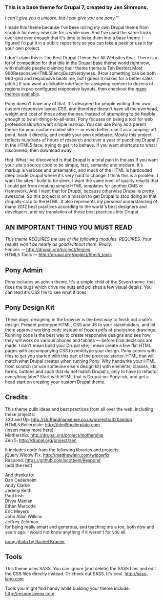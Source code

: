 ### This is a base theme for Drupal 7, created by Jen Simmons.  
*I can't give you a unicorn, but I can give you one pony.™*

I made this theme because I've been rolling my own Drupal theme from scratch for every new site for a while now. And I've used the same tricks over and over enough that it's time to bake them into a base theme. I figured I'd put it in a public repository so you can take a peek or use it for your own project.

I don't claim this is The Best Drupal Theme For All Websites Evar. There is a lot of competition for that title in the Drupal base theme world right now, with multiple people claiming their theme theme is Teh Bestest Most 960ResponsiveHTML5FancyBuzzNerdyness. (How something can be both 960-grid and responsive beats me, but I guess it makes for a better sales pitch.) If you want a clickable interface for assigning content to dozens of regions in pre-configured responsive layouts, then checkout the [many](http://drupal.org/project/omega) [themes](http://drupal.org/project/adaptivetheme) [available](http://drupal.org/project/themes).

Pony doesn't have any of that. It's designed for people writing their own custom responsive layout CSS, and therefore doesn't have all the overhead, weight and cost of those other themes. Instead of attempting to be flexible enough to be all-things-to-all-sites, Pony focuses on being a tool for web professionals who want simple markup. You can use Pony as a parent theme for your custom-coded site — or even better, use it as a jumping-off point, hack it directly, and create your own codebase. Mostly this project reflects hundreds of hours of research and over a year of punching Drupal 7 in the HTML5 face, trying to get it to behave. If you want shortcuts to what I discovered, then download away. 

Hint: What I've discovered is that Drupal is a total pain in the ass if you want your site's source code to be simple, fast, semantic and modern. It's markup is verbose and unsemantic, and much of the HTML is hardcoded deep inside Drupal where it's very hard to change. I think this is a problem. I want the sites I build to be sleek. I want the same level of quality results that I could get from creating simple HTML templates for another CMS or framework. And I want that for *Drupal,* because otherwise Drupal is pretty awesome. So this project is on a mission to get Drupal to stop doing all that drupally-crap to the HTML. It also represents my personal understanding of many 2012 best practices according to the world's best designers and developers, and my translation of those best practices into Drupal. 


## AN IMPORTANT THING YOU MUST READ ##
_This theme REQUIRES the use of the following modules. REQUIRES. Your results won't be nearly as good without them. Really:_  
Fences — http://drupal.org/project/fences  
HTML5 Tools — http://drupal.org/project/html5_tools  
 
## Pony Admin ##

Pony includes an admin theme. It's a simple child of the Seven theme, that fixes the bugs which drive me nuts and polishes a few visual details. You can read it's CSS file to see what it does. 

## Pony Design Kit ##

These days, designing in the browser is the best way to finish out a site's design. Present prototype HTML, CSS and JS to your stakeholders, and let them approve working code instead of frozen pdfs of photoshop drawings. Running code is the best way to create responsive designs and see how they will work on various phones and tablets — before final decisions are made. I don't mean build your Drupal site; I mean create a few flat HTML pages with accompanying CSS to prototype your design. Pony comes with files to get you started with this part of the process: starter-HTML that will match what Drupal creates when running Pony. Why handwrite your HTML from scratch (or use someone else's design kit) with elements, classes, ids, forms, buttons and such that do not match Drupal's, only to have to refactor everything later? Start with HTML that is Drupal-on-Pony-ish, and get a head start on creating your custom Drupal theme.

## Credits ##

This theme pulls ideas and best practices from all over the web, including these projects:  
320 and Up: http://stuffandnonsense.co.uk/projects/320andup  
HTML5 Boilerplate: http://html5boilerplate.com  
(insert many more here)  
Mothership: http://drupal.org/project/mothership  
Zen 5: http://drupal.org/project/zen  
  
It includes code from the following libraries and projects:  
jQuery Widow Fix: http://matthewlein.com/widowfix  
Respond: https://github.com/scottjehl/Respond  
(add the rest)  
  
  
And thanks to:  
Dan Cederholm  
Andy Clarke  
Jeremy Keith  
Paul Irish  
Divya Manian  
Ethan Marcotte  
Eric Meyers  
John Albin Wilkins  
Jeffrey Zeldman  
for being really smart and generous, and teaching me a ton, both now and years ago. I would not know anything if it weren't for you all. 
 
[pony photo by Rachel Kramer](http://www.flickr.com/photos/rkramer62/5126018092)


## Tools ##

This theme uses SASS. You can ignore (and delete) the SASS files and edit the CSS files directly instead. Or check out SASS. It's cool.
http://sass-lang.com


Tools you might find handy while building your theme include:  
http://responsivepx.com  

